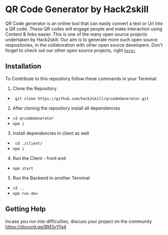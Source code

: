 # QR Code Generator by Hack2skill
QR Code generator is an online tool that can easily convert a text or Url into a QR code.
These QR codes will engage people and make interaction using Content & links easier..This is one of the many open source projects undertaken by Hack2skill. Our aim is to generate more such open source respositories, in the collaboration with other open source developers. Don't forget to check out our other open source projects, right [`here!`](https://github.com/hack2skill)


## Installation
To Contribute to this repository follow these commands in your Terminal:

1. Clone the Repository
- ` git clone https://github.com/hack2skill/qrcodeGenerator.git`

2. After cloning the repository install all dependencies
- `cd qrcodeGenerator`
- `npm i`

3. Install dependencies in client as well 
- ` cd ./client/`
- `npm i`

4. Run the Client - front end
 - `npm start`

5. Run the Backend in another Terminal
- `cd ..`
- `npm run dev`


## Getting Help

Incase you run into difficulties, discuss your project on the community https://discord.gg/BM3yYfg4

